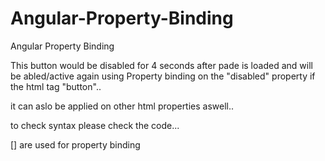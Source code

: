 # Angular-Property-Binding
Angular Property Binding

This button would be disabled for 4 seconds after pade is loaded and will be abled/active again using Property binding on the "disabled" property if the html tag "button"..

it can aslo be applied on other html properties aswell..

to check syntax please check the code...

[] are used for property binding
